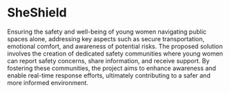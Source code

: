 # SheShield
Ensuring the safety and well-being of young women navigating public spaces alone, addressing key aspects such as secure transportation, emotional comfort, and awareness of potential risks. The proposed solution involves the creation of dedicated safety communities where young women can report safety concerns, share information, and receive support. By fostering these communities, the project aims to enhance awareness and enable real-time response efforts, ultimately contributing to a safer and more informed environment.
